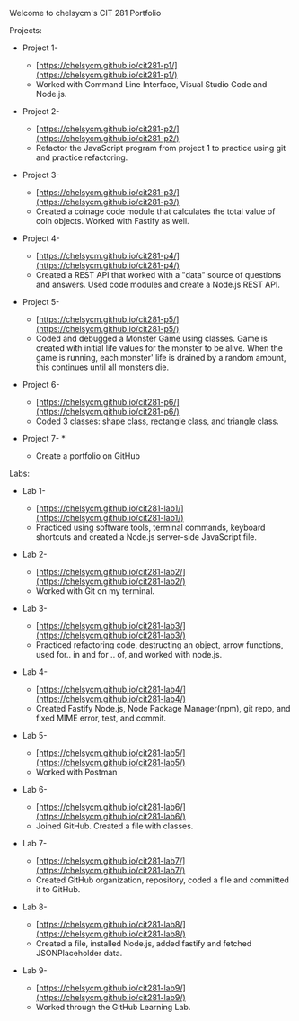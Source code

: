 Welcome to chelsycm's CIT 281 Portfolio

Projects: 

  * Project 1-
    * [https://chelsycm.github.io/cit281-p1/](https://chelsycm.github.io/cit281-p1/)
    * Worked with Command Line Interface, Visual Studio Code and Node.js. 
  
  * Project 2- 
    * [https://chelsycm.github.io/cit281-p2/](https://chelsycm.github.io/cit281-p2/)
    * Refactor the JavaScript program from project 1 to practice using git and practice refactoring. 
  
  * Project 3- 
    * [https://chelsycm.github.io/cit281-p3/](https://chelsycm.github.io/cit281-p3/)
    * Created a coinage code module that calculates the total value of coin objects. Worked with Fastify as well. 
  
  * Project 4- 
    * [https://chelsycm.github.io/cit281-p4/](https://chelsycm.github.io/cit281-p4/)
    * Created a REST API that worked with a "data" source of questions and answers. Used code modules and create a Node.js REST API. 
  
  * Project 5- 
    * [https://chelsycm.github.io/cit281-p5/](https://chelsycm.github.io/cit281-p5/)
    * Coded and debugged a Monster Game using classes. Game is created with initial life values for the monster to be alive. When the game is running, each monster'
  life is drained by a random amount, this continues until all monsters die. 
   
  * Project 6- 
    * [https://chelsycm.github.io/cit281-p6/](https://chelsycm.github.io/cit281-p6/)
    * Coded 3 classes: shape class, rectangle class, and triangle class. 
  
  * Project 7- 
    *
    * Create a portfolio on GitHub 
  
 Labs:
  * Lab 1- 
    * [https://chelsycm.github.io/cit281-lab1/](https://chelsycm.github.io/cit281-lab1/)    
    * Practiced using software tools, terminal commands, keyboard shortcuts and created a Node.js server-side JavaScript file. 
  
  * Lab 2- 
    * [https://chelsycm.github.io/cit281-lab2/](https://chelsycm.github.io/cit281-lab2/)
    * Worked with Git on my terminal. 
  
  * Lab 3- 
    * [https://chelsycm.github.io/cit281-lab3/](https://chelsycm.github.io/cit281-lab3/)
    * Practiced refactoring code, destructing an object, arrow functions, used for.. in and for .. of, and worked with node.js. 
  
  * Lab 4- 
    * [https://chelsycm.github.io/cit281-lab4/](https://chelsycm.github.io/cit281-lab4/)
    * Created Fastify Node.js, Node Package Manager(npm), git repo, and fixed MIME error, test, and commit. 
  
  * Lab 5- 
    * [https://chelsycm.github.io/cit281-lab5/](https://chelsycm.github.io/cit281-lab5/)
    * Worked with Postman 
  
  * Lab 6- 
    * [https://chelsycm.github.io/cit281-lab6/](https://chelsycm.github.io/cit281-lab6/)
    * Joined GitHub. Created a file with classes. 
  
  * Lab 7- 
    * [https://chelsycm.github.io/cit281-lab7/](https://chelsycm.github.io/cit281-lab7/)
    * Created GitHub organization, repository, coded a file and committed it to GitHub. 
  
  * Lab 8- 
    * [https://chelsycm.github.io/cit281-lab8/](https://chelsycm.github.io/cit281-lab8/)
    * Created a file, installed Node.js, added fastify and fetched JSONPlaceholder data. 
  
  * Lab 9- 
    * [https://chelsycm.github.io/cit281-lab9/](https://chelsycm.github.io/cit281-lab9/)
    * Worked through the GitHub Learning Lab. 
